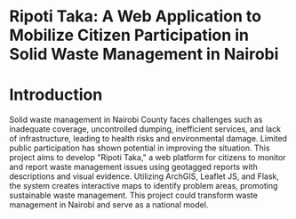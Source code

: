 # Ripoti Taka: A Web Application to Mobilize Citizen Participation in Solid Waste Management in Nairobi

# Introduction
Solid waste management in Nairobi County faces challenges such as inadequate coverage, uncontrolled dumping, inefficient services, and lack of infrastructure, leading to health risks and environmental damage. Limited public participation has shown potential in improving the situation. This project aims to develop "Ripoti Taka," a web platform for citizens to monitor and report waste management issues using geotagged reports with descriptions and visual evidence. Utilizing ArchGIS, Leaflet JS, and Flask, the system creates interactive maps to identify problem areas, promoting sustainable waste management. This project could transform waste management in Nairobi and serve as a national model.
